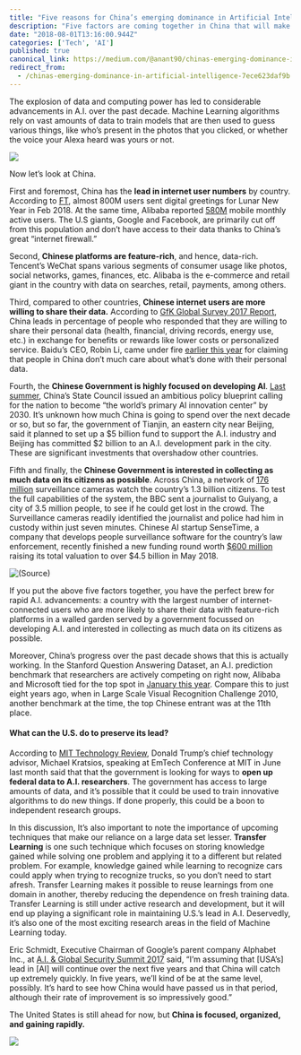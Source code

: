 ```yaml
---
title: "Five reasons for China’s emerging dominance in Artificial Intelligence"
description: "Five factors are coming together in China that will make it an A.I. superpower in the next decade or so."
date: "2018-08-01T13:16:00.944Z"
categories: ['Tech', 'AI']
published: true
canonical_link: https://medium.com/@anant90/chinas-emerging-dominance-in-artificial-intelligence-7ece623daf9b
redirect_from:
  - /chinas-emerging-dominance-in-artificial-intelligence-7ece623daf9b
---
```


The explosion of data and computing power has led to considerable advancements in A.I. over the past decade. Machine Learning algorithms rely on vast amounts of data to train models that are then used to guess various things, like who’s present in the photos that you clicked, or whether the voice your Alexa heard was yours or not.

![](./asset-1.png)

Now let’s look at China.

First and foremost, China has the **lead in internet user numbers** by country. According to [FT](https://www.ft.com/content/ad35315c-1793-11e8-9376-4a6390addb44), almost 800M users sent digital greetings for Lunar New Year in Feb 2018. At the same time, Alibaba reported [580M](https://www.forbes.com/sites/greatspeculations/2018/02/02/alibabas-growth-across-segments-bodes-well-for-2018/#1ddf27d4210c) mobile monthly active users. The U.S giants, Google and Facebook, are primarily cut off from this population and don’t have access to their data thanks to China’s great “internet firewall.”

Second, **Chinese platforms are feature-rich**, and hence, data-rich. Tencent’s WeChat spans various segments of consumer usage like photos, social networks, games, finances, etc. Alibaba is the e-commerce and retail giant in the country with data on searches, retail, payments, among others.

Third, compared to other countries, **Chinese internet users are more willing to share their data.** According to [GfK Global Survey 2017 Report](https://www.gfk.com/fileadmin/user_upload/country_one_pager/NL/images/Global-GfK_onderzoek_-_delen_van_persoonlijke_data.pdf), China leads in percentage of people who responded that they are willing to share their personal data (health, financial, driving records, energy use, etc.) in exchange for benefits or rewards like lower costs or personalized service. Baidu’s CEO, Robin Li, came under fire [earlier this year](http://en.people.cn/n3/2018/0328/c90000-9442509.html) for claiming that people in China don’t much care about what’s done with their personal data.

Fourth, the **Chinese Government is highly focused on developing AI**. [Last summer](https://www.nytimes.com/2017/07/20/business/china-artificial-intelligence.html), China’s State Council issued an ambitious policy blueprint calling for the nation to become “the world’s primary AI innovation center” by 2030. It’s unknown how much China is going to spend over the next decade or so, but so far, the government of Tianjin, an eastern city near Beijing, said it planned to set up a $5 billion fund to support the A.I. industry and Beijing has committed $2 billion to an A.I. development park in the city. These are significant investments that overshadow other countries.

Fifth and finally, the **Chinese Government is interested in collecting as much data on its citizens as possible**. Across China, a network of [176 million](https://www.huffingtonpost.com/entry/china-surveillance-camera-big-brother_us_5a2ff4dfe4b01598ac484acc) surveillance cameras watch the country’s 1.3 billion citizens. To test the full capabilities of the system, the BBC sent a journalist to Guiyang, a city of 3.5 million people, to see if he could get lost in the crowd. The Surveillance cameras readily identified the journalist and police had him in custody within just seven minutes. Chinese AI startup SenseTime, a company that develops people surveillance software for the country’s law enforcement, recently finished a new funding round worth [$600 million](https://techcrunch.com/2018/05/30/even-more-money-for-senstime-ai-china/) raising its total valuation to over $4.5 billion in May 2018.

![([Source](http://www.followcn.com/china-installs-worlds-advanced-video-surveillance-system-20-million-street-cameras/))](./asset-2.jpeg)

If you put the above five factors together, you have the perfect brew for rapid A.I. advancements: a country with the largest number of internet-connected users who are more likely to share their data with feature-rich platforms in a walled garden served by a government focussed on developing A.I. and interested in collecting as much data on its citizens as possible.

Moreover, China’s progress over the past decade shows that this is actually working. In the Stanford Question Answering Dataset, an A.I. prediction benchmark that researchers are actively competing on right now, Alibaba and Microsoft tied for the top spot in [January this year](https://www.cnet.com/news/new-results-show-ai-is-as-good-as-reading-comprehension-as-we-are/). Compare this to just eight years ago, when in Large Scale Visual Recognition Challenge 2010, another benchmark at the time, the top Chinese entrant was at the 11th place.

#### What can the U.S. do to preserve its lead?

According to [MIT Technology Review](https://www.technologyreview.com/s/611331/the-white-house-promises-to-release-government-data-to-fuel-the-ai-boom/), Donald Trump’s chief technology advisor, Michael Kratsios, speaking at EmTech Conference at MIT in June last month said that that the government is looking for ways to **open up federal data to A.I. researchers**. The government has access to large amounts of data, and it’s possible that it could be used to train innovative algorithms to do new things. If done properly, this could be a boon to independent research groups.

In this discussion, It’s also important to note the importance of upcoming techniques that make our reliance on a large data set lesser. **Transfer Learning** is one such technique which focuses on storing knowledge gained while solving one problem and applying it to a different but related problem. For example, knowledge gained while learning to recognize cars could apply when trying to recognize trucks, so you don’t need to start afresh. Transfer Learning makes it possible to reuse learnings from one domain in another, thereby reducing the dependence on fresh training data. Transfer Learning is still under active research and development, but it will end up playing a significant role in maintaining U.S.’s lead in A.I. Deservedly, it’s also one of the most exciting research areas in the field of Machine Learning today.

Eric Schmidt, Executive Chairman of Google’s parent company Alphabet Inc., at [A.I. & Global Security Summit 2017](https://www.cnas.org/publications/transcript/eric-schmidt-keynote-address-at-the-center-for-a-new-american-security-artificial-intelligence-and-global-security-summit) said, “I’m assuming that \[USA’s\] lead in \[AI\] will continue over the next five years and that China will catch up extremely quickly. In five years, we’ll kind of be at the same level, possibly. It’s hard to see how China would have passed us in that period, although their rate of improvement is so impressively good.”

The United States is still ahead for now, but **China is focused, organized, and gaining rapidly.**

![](./asset-3.png)
